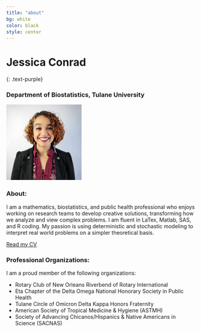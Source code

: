 ```yaml
---
title: "about"
bg: white
color: black
style: center 
---
```


# Jessica Conrad
{: .text-purple}

### Department of Biostatistics, Tulane University

![This is a photo](./img/conrad.jpg)

### About:
I am a mathematics, biostatistics, and public health professional who enjoys working on research teams to develop creative solutions, transforming how we analyze and view complex problems. 
I am fluent in LaTex, Matlab, SAS, and R coding. 
My passion is using deterministic and stochastic modeling to interpret real world problems on a simpler theoretical basis.

[Read my CV](./pdf/CONRAD_CV.pdf)

### Professional Organizations:
I am a proud member of the following organizations:
  - Rotary Club of New Orleans Riverbend of Rotary International
  - Eta Chapter of the Delta Omega National Honorary Society in Public Health
  - Tulane Circle of Omicron Delta Kappa Honors Fraternity
  - American Society of Tropical Medicine & Hygiene (ASTMH)
  - Society of Advancing Chicanos/Hispanics & Native Americans in Science (SACNAS)



